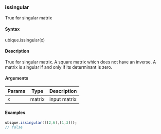 ### issingular

True for singular matrix


#### Syntax

ubique.issingular(x)


#### Description

True for singular matrix. A square matrix which does not have an inverse. A matrix is singular if and only if its determinant is zero.  



#### Arguments

|Params|Type|Description
|---------|----|-----------
|`x` | matrix | input matrix


#### Examples

```js
ubique.issingular([[2,6],[1,3]]);
// false
```

